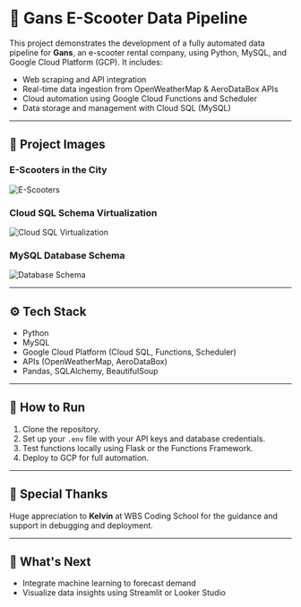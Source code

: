 # 🛴 Gans E-Scooter Data Pipeline

This project demonstrates the development of a fully automated data pipeline for **Gans**, an e-scooter rental company, using Python, MySQL, and Google Cloud Platform (GCP). It includes:

- Web scraping and API integration  
- Real-time data ingestion from OpenWeatherMap & AeroDataBox APIs  
- Cloud automation using Google Cloud Functions and Scheduler  
- Data storage and management with Cloud SQL (MySQL)

---

## 📸 Project Images

### E-Scooters in the City
![E-Scooters](picture/new%20e-scooter.jpg)

### Cloud SQL Schema Virtualization
![Cloud SQL Virtualization](picture/virtualization%20of%20cloud%20SQL%20schema.png)

### MySQL Database Schema
![Database Schema](picture/Database%20Schema.png)

---

## ⚙️ Tech Stack

- Python  
- MySQL  
- Google Cloud Platform (Cloud SQL, Functions, Scheduler)  
- APIs (OpenWeatherMap, AeroDataBox)  
- Pandas, SQLAlchemy, BeautifulSoup

---

## 🚀 How to Run

1. Clone the repository.
2. Set up your `.env` file with your API keys and database credentials.
3. Test functions locally using Flask or the Functions Framework.
4. Deploy to GCP for full automation.

---

## 🙏 Special Thanks

Huge appreciation to **Kelvin** at WBS Coding School for the guidance and support in debugging and deployment.

---

## 🔮 What's Next

- Integrate machine learning to forecast demand  
- Visualize data insights using Streamlit or Looker Studio  
